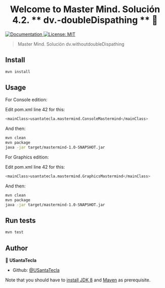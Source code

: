 <h1 align="center">Welcome to Master Mind. Solución 4.2. ** dv.-doubleDispathing **
 👋</h1>
<p>
  <a href="/docs" target="_blank">
    <img alt="Documentation" src="https://img.shields.io/badge/documentation-yes-brightgreen.svg" />
  </a>
  <a href="#" target="_blank">
    <img alt="License: MIT" src="https://img.shields.io/badge/License-MIT-yellow.svg" />
  </a>
</p>

> Master Mind. Solución dv.withoutdoubleDispathing

## Install

```sh
mvn install
```

## Usage

For Console edition:

Edit pom.xml line 42 for this:

```sh
<mainClass>usantatecla.mastermind.ConsoleMastermind</mainClass>
```
And then:

```sh
mvn clean
mvn package
java -jar target/mastermind-1.0-SNAPSHOT.jar
```

For Graphics edition:

Edit pom.xml line 42 for this:

```sh
<mainClass>usantatecla.mastermind.GraphicsMastermind</mainClass>
```
And then:

```sh
mvn clean
mvn package
java -jar target/mastermind-1.0-SNAPSHOT.jar
```

## Run tests

```sh
mvn test
```

## Author

👤 **USantaTecla**

* Github: [@USantaTecla](https://github.com/USantaTecla)


Note that you should have to [install JDK 8](http://www.oracle.com/technetwork/java/javase/downloads/jdk8-downloads-2133151.html) and [Maven](https://maven.apache.org/install.html) as prerequisite.